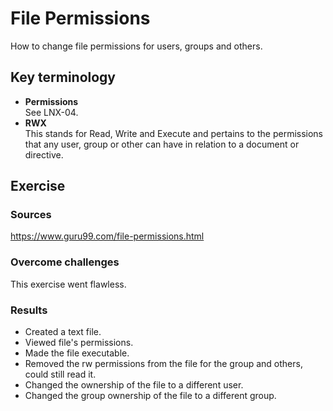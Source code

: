 # File Permissions
How to change file permissions for users, groups and others.
## Key terminology
- **Permissions**  
See LNX-04. 
- **RWX**  
This stands for Read, Write and Execute and pertains to the permissions that any user, group or other can have in relation to a document or directive.

## Exercise
### Sources
https://www.guru99.com/file-permissions.html 

 

### Overcome challenges
This exercise went flawless.

### Results
- Created a text file.
- Viewed file's permissions.
- Made the file executable.
- Removed the rw permissions from the file for the group and others, could still read it.
- Changed the ownership of the file to a different user.
- Changed the group ownership of the file to a different group.